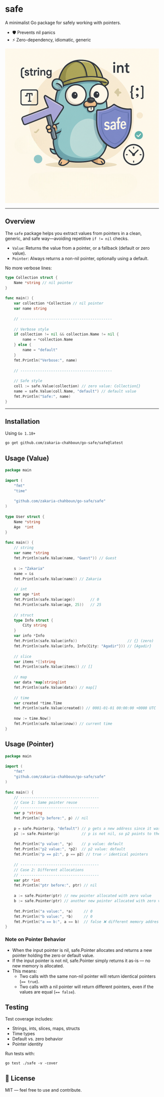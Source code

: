 # safe

A minimalist Go package for safely working with pointers.

- 🛡️ Prevents nil panics
- ⚡ Zero-dependency, idiomatic, generic

![go safe mascot](./go-safe-mascot.png)

---

## Overview

The `safe` package helps you extract values from pointers in a clean, generic, and safe way—avoiding repetitive `if != nil` checks.

- `Value`: Returns the value from a pointer, or a fallback (default or zero value).
- `Pointer`: Always returns a non-nil pointer, optionally using a default.

No more verbose lines:

```go
type Collection struct {
	Name *string // nil pointer
}

func main() {
	var collection *Collection // nil pointer
	var name string

    // ------------------------------------------

	// Verbose style
	if collection != nil && collection.Name != nil {
		name = *collection.Name
	} else {
		name = "default"
	}
	fmt.Println("Verbose:", name)

    // ------------------------------------------

	// Safe style
	coll := safe.Value(collection) // zero value: Collection{}
	name = safe.Value(coll.Name, "default") // default value
	fmt.Println("Safe:", name)
}
```

---

## Installation

Using `Go 1.18+`

```bash
go get github.com/zakaria-chahboun/go-safe/safe@latest
```

## Usage (Value)

```go
package main

import (
	"fmt"
	"time"

	"github.com/zakaria-chahboun/go-safe/safe"
)

type User struct {
	Name *string
	Age  *int
}

func main() {
	// string
	var name *string
	fmt.Println(safe.Value(name, "Guest")) // Guest

	s := "Zakaria"
	name = &s
	fmt.Println(safe.Value(name)) // Zakaria

	// int
	var age *int
	fmt.Println(safe.Value(age))       // 0
	fmt.Println(safe.Value(age, 25))   // 25

	// struct
	type Info struct {
		City string
	}
	var info *Info
	fmt.Println(safe.Value(info))                       // {} (zero)
	fmt.Println(safe.Value(info, Info{City: "Agadir"})) // {Agadir}

	// slice
	var items *[]string
	fmt.Println(safe.Value(items)) // []

	// map
	var data *map[string]int
	fmt.Println(safe.Value(data)) // map[]

	// time
	var created *time.Time
	fmt.Println(safe.Value(created)) // 0001-01-01 00:00:00 +0000 UTC

	now := time.Now()
	fmt.Println(safe.Value(&now)) // current time	
}
```

## Usage (Pointer)

```go
package main

import (
	"fmt"
	"github.com/zakaria-chahboun/go-safe/safe"
)

func main() {
	// ------------------------------------
	// Case 1: Same pointer reuse
	// ------------------------------------
	var p *string
	fmt.Println("p before:", p) // nil

	p = safe.Pointer(p, "default") // p gets a new address since it was nil
	p2 := safe.Pointer(p)          // p is not nil, so p2 points to the same address

	fmt.Println("p value:", *p)    // p value: default
	fmt.Println("p2 value:", *p2)  // p2 value: default
	fmt.Println("p == p2:", p == p2) // true ✅ identical pointers

	// ------------------------------------
	// Case 2: Different allocations
	// ------------------------------------
	var ptr *int
	fmt.Println("ptr before:", ptr) // nil

	a := safe.Pointer(ptr) // new pointer allocated with zero value
	b := safe.Pointer(ptr) // another new pointer allocated with zero value

	fmt.Println("a value:", *a)     // 0
	fmt.Println("b value:", *b)     // 0
	fmt.Println("a == b:", a == b)  // false ❌ different memory addresses
}
```

### Note on Pointer Behavior

- When the input pointer is nil, safe.Pointer allocates and returns a new pointer holding the zero or default value.
- If the input pointer is not nil, safe.Pointer simply returns it as-is — no new memory is allocated.
- This means:
    - Two calls with the same non-nil pointer will return identical pointers (`== true`).
    - Two calls with a nil pointer will return different pointers, even if the values are equal (`== false`).

## Testing

Test coverage includes:

- Strings, ints, slices, maps, structs
- Time types
- Default vs. zero behavior
- Pointer identity

Run tests with:

```shell
go test ./safe -v -cover
```

## 📄 License

MIT — feel free to use and contribute.